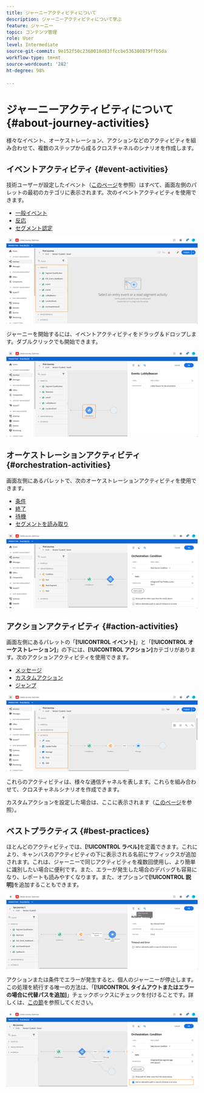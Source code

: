 ```yaml
---
title: ジャーニーアクティビティについて
description: ジャーニーアクティビティについて学ぶ
feature: ジャーニー
topic: コンテンツ管理
role: User
level: Intermediate
source-git-commit: 9e152f50c2360010d83ffccbe536380879ffb5da
workflow-type: tm+mt
source-wordcount: '282'
ht-degree: 98%

---
```


# ジャーニーアクティビティについて {#about-journey-activities}

様々なイベント、オーケストレーション、アクションなどのアクティビティを組み合わせて、複数のステップから成るクロスチャネルのシナリオを作成します。

## イベントアクティビティ {#event-activities}

技術ユーザーが設定したイベント（[このページ](../event/about-events.md)を参照）はすべて、画面左側のパレットの最初のカテゴリに表示されます。次のイベントアクティビティを使用できます。

* [一般イベント](../building-journeys/general-events.md)
* [反応](../building-journeys/reaction-events.md)
* [セグメント認定](../building-journeys/segment-qualification-events.md)

![](../assets/journey43.png)

ジャーニーを開始するには、イベントアクティビティをドラッグ＆ドロップします。ダブルクリックでも開始できます。

![](../assets/journey44.png)

## オーケストレーションアクティビティ {#orchestration-activities}

画面左側にあるパレットで、次のオーケストレーションアクティビティを使用できます。

* [条件](../building-journeys/condition-activity.md)
* [終了](../building-journeys/end-activity.md)
* [待機](../building-journeys/wait-activity.md)
* [セグメントを読み取り](../building-journeys/read-segment.md)

![](../assets/journey49.png)

## アクションアクティビティ {#action-activities}

画面左側にあるパレットの「**[!UICONTROL イベント]**」と「**[!UICONTROL オーケストレーション]**」の下には、**[!UICONTROL アクション]**&#x200B;カテゴリがあります。次のアクションアクティビティを使用できます。

* [メッセージ](../building-journeys/journeys-message.md)
* [カスタムアクション](../building-journeys/using-custom-actions.md)
* [ジャンプ](../building-journeys/jump.md)

![](../assets/journey58.png)

これらのアクティビティは、様々な通信チャネルを表します。これらを組み合わせて、クロスチャネルシナリオを作成できます。

カスタムアクションを設定した場合は、ここに表示されます（[このページ](../building-journeys/using-custom-actions.md)を参照）。

## ベストプラクティス {#best-practices}

ほとんどのアクティビティでは、**[!UICONTROL ラベル]**&#x200B;を定義できます。これにより、キャンバスのアクティビティの下に表示される名前にサフィックスが追加されます。これは、ジャーニーで同じアクティビティを複数回使用し、より簡単に識別したい場合に便利です。また、エラーが発生した場合のデバッグも容易になり、レポートも読みやすくなります。また、オプションで&#x200B;**[!UICONTROL 説明]**&#x200B;を追加することもできます。

![](../assets/journey59bis.png)

アクションまたは条件でエラーが発生すると、個人のジャーニーが停止します。この処理を続行する唯一の方法は、「**[!UICONTROL タイムアウトまたはエラーの場合に代替パスを追加]**」チェックボックスにチェックを付けることです。詳しくは、[この節](../building-journeys/using-the-journey-designer.md#paths)を参照してください。

![](../assets/journey42.png)
